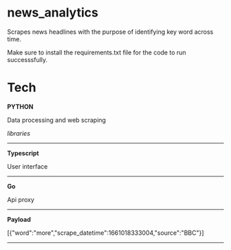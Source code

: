 # news_analytics

Scrapes news headlines with the purpose of identifying key word across time.

Make sure to install the requirements.txt file for the code to run successsfully. 

# Tech

**PYTHON** 

Data processing and web scraping

_libraries_

---
**Typescript**

User interface

---

**Go**

Api proxy

---

**Payload**

[{"word":"more","scrape_datetime":1661018333004,"source":"BBC"}]

---

